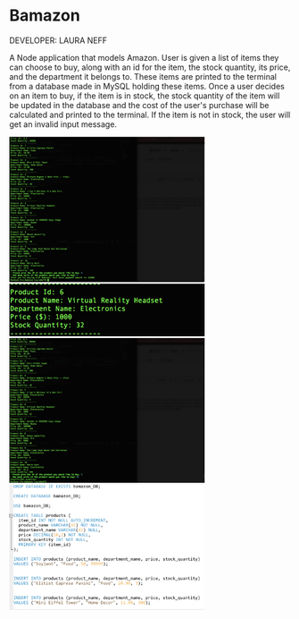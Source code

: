 # Bamazon

DEVELOPER: LAURA NEFF

A Node application that models Amazon. User is given a list of items they can choose to buy, along with an id for the item, the stock quantity, its
price, and the department it belongs to. These items are printed to the terminal from a database made in MySQL holding these items. Once a user
decides on an item to buy, if the item is in stock, the stock quantity of the item will be updated in the database and the cost of the user's purchase
will be calculated and printed to the terminal. If the item is not in stock, the user will get an invalid input message.  


<img src="TestCase1.png" width="350">
<img src="TestCase1Result.png" width="350">
<img src="TestCase2.png" width="350">
<img src="Database.png" width="350">
